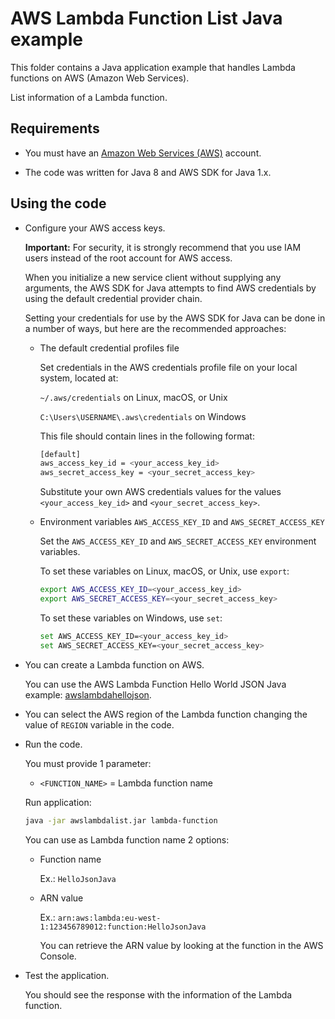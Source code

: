 # AWS Lambda Function List Java example

This folder contains a Java application example that handles Lambda functions on AWS (Amazon Web Services).

List information of a Lambda function.

## Requirements

* You must have an [Amazon Web Services (AWS)](http://aws.amazon.com/) account.

* The code was written for Java 8 and AWS SDK for Java 1.x.

## Using the code

* Configure your AWS access keys.

  **Important:** For security, it is strongly recommend that you use IAM users instead of the root account for AWS access.

  When you initialize a new service client without supplying any arguments, the AWS SDK for Java attempts to find AWS credentials by using the default credential provider chain.

  Setting your credentials for use by the AWS SDK for Java can be done in a number of ways, but here are the recommended approaches:

  * The default credential profiles file
  
    Set credentials in the AWS credentials profile file on your local system, located at:

    `~/.aws/credentials` on Linux, macOS, or Unix

    `C:\Users\USERNAME\.aws\credentials` on Windows

    This file should contain lines in the following format:

    ```bash
    [default]
    aws_access_key_id = <your_access_key_id>
    aws_secret_access_key = <your_secret_access_key>
    ```
    Substitute your own AWS credentials values for the values `<your_access_key_id>` and `<your_secret_access_key>`.

  * Environment variables `AWS_ACCESS_KEY_ID` and `AWS_SECRET_ACCESS_KEY`
  
    Set the `AWS_ACCESS_KEY_ID` and `AWS_SECRET_ACCESS_KEY` environment variables.

    To set these variables on Linux, macOS, or Unix, use `export`:

    ```bash
    export AWS_ACCESS_KEY_ID=<your_access_key_id>
    export AWS_SECRET_ACCESS_KEY=<your_secret_access_key>
    ```

    To set these variables on Windows, use `set`:

    ```bash
    set AWS_ACCESS_KEY_ID=<your_access_key_id>
    set AWS_SECRET_ACCESS_KEY=<your_secret_access_key>
    ```

* You can create a Lambda function on AWS.

  You can use the AWS Lambda Function Hello World JSON Java example: [awslambdahellojson](/awslambdahellojson).

* You can select the AWS region of the Lambda function changing the value of `REGION` variable in the code.

* Run the code.

  You must provide 1 parameter:
  
  * `<FUNCTION_NAME>`      = Lambda function name

  Run application:

  ```bash
  java -jar awslambdalist.jar lambda-function
  ```

  You can use as Lambda function name 2 options:
  
  * Function name
    
    Ex.: `HelloJsonJava`

  * ARN value
  
    Ex.: `arn:aws:lambda:eu-west-1:123456789012:function:HelloJsonJava`
  
    You can retrieve the ARN value by looking at the function in the AWS Console.
  
* Test the application.

  You should see the response with the information of the Lambda function.
